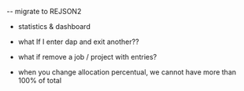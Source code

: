 -- migrate to REJSON2

- statistics & dashboard

- what If I enter dap and exit another??
- what if remove a job / project with entries?
- when you change allocation percentual, we cannot have more than 100% of total
